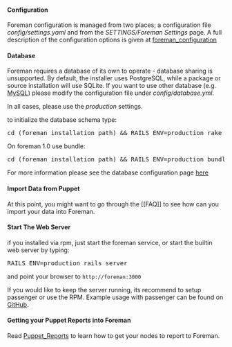 
#### Configuration

Foreman configuration is managed from two places; a configuration file
*config/settings.yaml* and from the *SETTINGS/Foreman Settings* page. A full
description of the configuration options is given at
[foreman_configuration](manuals/1.2/index.html#3.5.2ConfigurationOptions)

#### Database

Foreman requires a database of its own to operate - database sharing is
unsupported.  By default, the installer uses PostgreSQL, while a package or
source installation will use SQLite.
If you want to use other database (e.g.
[MySQL](manuals/1.2/index.html#3.5.3DatabaseSetup)) please modify the configuration file under *config/database.yml*.

In all cases, please use the *production* settings.

to initialize the database schema type:
<pre>cd (foreman installation path) && RAILS_ENV=production rake db:migrate</pre>

On foreman 1.0 use bundle:
<pre>cd (foreman installation path) && RAILS_ENV=production bundle exec rake db:migrate</pre>

For more information please see the database configuration page
[here](manuals/1.2/index.html#3.5.3DatabaseSetup)

#### Import Data from Puppet

At this point, you might want to go through the [[FAQ]] to see how can you import your data into Foreman.

#### Start The Web Server

if you installed via rpm, just start the foreman service, or start the builtin web server by typing:
<pre>RAILS_ENV=production rails server</pre>

and point your browser to `http://foreman:3000`

If you would like to keep the server running, its recommend to setup
passenger or use the RPM. Example usage with passenger can be found on
[GitHub](https://github.com/theforeman/puppet-foreman/blob/master/templates/foreman-vhost.conf.erb).

#### Getting your Puppet Reports into Foreman

Read [Puppet_Reports](manuals/1.2/index.html#3.5.4PuppetReports) to learn how to get your nodes to report to Foreman.
